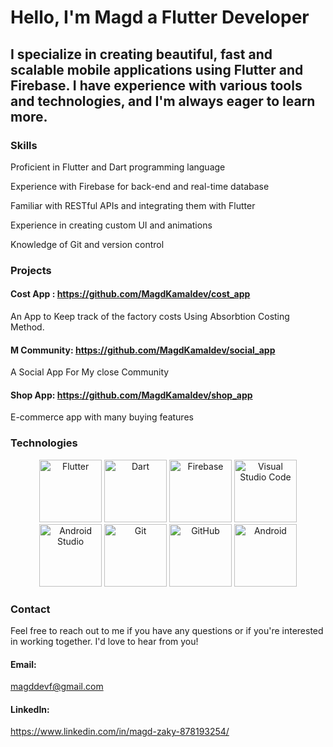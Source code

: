 # Hello, I'm Magd a Flutter Developer

## I specialize in creating beautiful, fast and scalable mobile applications using Flutter and Firebase. I have experience with various tools and technologies, and I'm always eager to learn more.



### Skills

Proficient in Flutter and Dart programming language

Experience with Firebase for back-end and real-time database

Familiar with RESTful APIs and integrating them with Flutter

Experience in creating custom UI and animations

Knowledge of Git and version control


### Projects

#### Cost App : https://github.com/MagdKamaldev/cost_app

An App to Keep track of the factory costs Using Absorbtion Costing Method.

#### M Community: https://github.com/MagdKamaldev/social_app 

A Social App For My close Community

#### Shop App: https://github.com/MagdKamaldev/shop_app

E-commerce app with many buying features  


### Technologies


<div align="center">
	<a href="https://flutter.dev/"><img height="100" src="https://user-images.githubusercontent.com/25181517/186150365-da1eccce-6201-487c-8649-45e9e99435fd.png" alt="Flutter" title="Flutter" /></a>
	<a href="https://dart.dev/"><img height="100" src="https://user-images.githubusercontent.com/25181517/186150304-1568ffdf-4c62-4bdc-9cf1-8d8efcea7c5b.png" alt="Dart" title="Dart" /></a>
	<a href="https://firebase.google.com/"><img height="100" src="https://user-images.githubusercontent.com/25181517/189716855-2c69ca7a-5149-4647-936d-780610911353.png" alt="Firebase" title="Firebase" /></a>
	<a href="https://code.visualstudio.com/"><img height="100" src="https://user-images.githubusercontent.com/25181517/192108891-d86b6220-e232-423a-bf5f-90903e6887c3.png" alt="Visual Studio Code" title="Visual Studio Code" /></a>
	<a href="https://developer.android.com/studio"><img height="100" src="https://user-images.githubusercontent.com/25181517/192108895-20dc3343-43e3-4a54-a90e-13a4abbc57b9.png" alt="Android Studio" title="Android Studio" /></a>
	<a href="https://git-scm.com/"><img height="100" src="https://user-images.githubusercontent.com/25181517/192108372-f71d70ac-7ae6-4c0d-8395-51d8870c2ef0.png" alt="Git" title="Git" /></a>
	<a href="https://github.com/"><img height="100" src="https://user-images.githubusercontent.com/25181517/192108374-8da61ba1-99ec-41d7-80b8-fb2f7c0a4948.png" alt="GitHub" title="GitHub" /></a>
	<a href="https://www.android.com/"><img height="100" src="https://user-images.githubusercontent.com/25181517/117269608-b7dcfb80-ae58-11eb-8e66-6cc8753553f0.png" alt="Android" title="Android" /></a>
</div>



### Contact

Feel free to reach out to me if you have any questions or if you're interested in working together. I'd love to hear from you!


#### Email: 
magddevf@gmail.com

#### LinkedIn: 
https://www.linkedin.com/in/magd-zaky-878193254/
